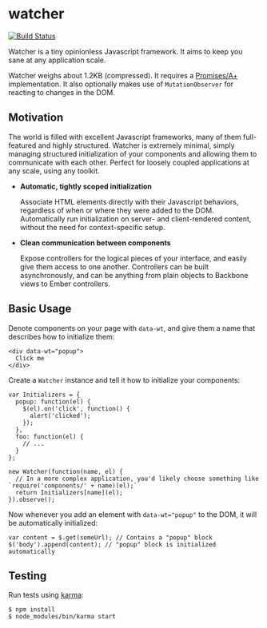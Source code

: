 watcher
=======
[![Build Status](https://travis-ci.org/venturehacks/watcher.svg)](https://travis-ci.org/venturehacks/watcher)

Watcher is a tiny opinionless Javascript framework. It aims to keep you sane at any application scale.

Watcher weighs about 1.2KB (compressed). It requires a [Promises/A+](https://promisesaplus.com/) implementation.
It also optionally makes use of `MutationObserver` for reacting to changes in the DOM.

Motivation
----------

The world is filled with excellent Javascript frameworks, many of them full-featured and highly structured. Watcher is
extremely minimal, simply managing structured initialization of your components and allowing them to communicate with
each other. Perfect for loosely coupled applications at any scale, using any toolkit.

- **Automatic, tightly scoped initialization**

  Associate HTML elements directly with their Javascript behaviors, regardless of when or where they were added to the
  DOM. Automatically run initialization on server- and client-rendered content, without the need for context-specific
  setup.

- **Clean communication between components**

  Expose controllers for the logical pieces of your interface, and easily give them access to one another. Controllers
  can be built asynchronously, and can be anything from plain objects to Backbone views to Ember controllers.

Basic Usage
-----------

Denote components on your page with `data-wt`, and give them a name that describes how to initialize them:

```
<div data-wt="popup">
  Click me
</div>
```

Create a `Watcher` instance and tell it how to initialize your components:

```
var Initializers = {
  popup: function(el) { 
    $(el).on('click', function() { 
      alert('clicked'); 
    });
  },
  foo: function(el) { 
    // ...
  }
};

new Watcher(function(name, el) {
  // In a more complex application, you'd likely choose something like `require('components/' + name)(el);`
  return Initializers[name](el);
}).observe();
```

Now whenever you add an element with `data-wt="popup"` to the DOM, it will be automatically initialized:

```
var content = $.get(someUrl); // Contains a "popup" block
$('body').append(content); // "popup" block is initialized automatically
```

Testing
-------

Run tests using [karma](https://karma-runner.github.io):


```
$ npm install
$ node_modules/bin/karma start
```